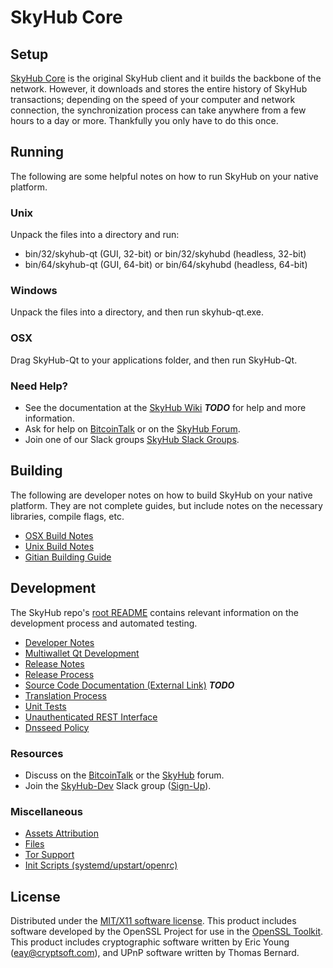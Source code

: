 SkyHub Core
=====================

Setup
---------------------
[SkyHub Core](http://skyhub.com/wallet) is the original SkyHub client and it builds the backbone of the network. However, it downloads and stores the entire history of SkyHub transactions; depending on the speed of your computer and network connection, the synchronization process can take anywhere from a few hours to a day or more. Thankfully you only have to do this once.

Running
---------------------
The following are some helpful notes on how to run SkyHub on your native platform.

### Unix

Unpack the files into a directory and run:

- bin/32/skyhub-qt (GUI, 32-bit) or bin/32/skyhubd (headless, 32-bit)
- bin/64/skyhub-qt (GUI, 64-bit) or bin/64/skyhubd (headless, 64-bit)

### Windows

Unpack the files into a directory, and then run skyhub-qt.exe.

### OSX

Drag SkyHub-Qt to your applications folder, and then run SkyHub-Qt.

### Need Help?

* See the documentation at the [SkyHub Wiki](https://en.bitcoin.it/wiki/Main_Page) ***TODO***
for help and more information.
* Ask for help on [BitcoinTalk](https://bitcointalk.org/index.php?topic=1262920.0) or on the [SkyHub Forum](http://forum.skyhub.com/).
* Join one of our Slack groups [SkyHub Slack Groups](https://skyhub.com/slack-logins/).

Building
---------------------
The following are developer notes on how to build SkyHub on your native platform. They are not complete guides, but include notes on the necessary libraries, compile flags, etc.

- [OSX Build Notes](build-osx.md)
- [Unix Build Notes](build-unix.md)
- [Gitian Building Guide](gitian-building.md)

Development
---------------------
The SkyHub repo's [root README](https://github.com/SkyHub-Project/SkyHub/blob/master/README.md) contains relevant information on the development process and automated testing.

- [Developer Notes](developer-notes.md)
- [Multiwallet Qt Development](multiwallet-qt.md)
- [Release Notes](release-notes.md)
- [Release Process](release-process.md)
- [Source Code Documentation (External Link)](https://dev.visucore.com/bitcoin/doxygen/) ***TODO***
- [Translation Process](translation_process.md)
- [Unit Tests](unit-tests.md)
- [Unauthenticated REST Interface](REST-interface.md)
- [Dnsseed Policy](dnsseed-policy.md)

### Resources

* Discuss on the [BitcoinTalk](https://bitcointalk.org/index.php?topic=1262920.0) or the [SkyHub](http://forum.skyhub.com/) forum.
* Join the [SkyHub-Dev](https://skyhub-dev.slack.com/) Slack group ([Sign-Up](https://skyhub-dev.herokuapp.com/)).

### Miscellaneous
- [Assets Attribution](assets-attribution.md)
- [Files](files.md)
- [Tor Support](tor.md)
- [Init Scripts (systemd/upstart/openrc)](init.md)

License
---------------------
Distributed under the [MIT/X11 software license](http://www.opensource.org/licenses/mit-license.php).
This product includes software developed by the OpenSSL Project for use in the [OpenSSL Toolkit](https://www.openssl.org/). This product includes
cryptographic software written by Eric Young ([eay@cryptsoft.com](mailto:eay@cryptsoft.com)), and UPnP software written by Thomas Bernard.

